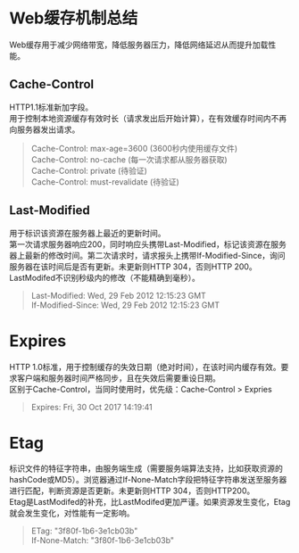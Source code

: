 # Web缓存机制总结

Web缓存用于减少网络带宽，降低服务器压力，降低网络延迟从而提升加载性能。

## Cache-Control
HTTP1.1标准新加字段。  
用于控制本地资源缓存有效时长（请求发出后开始计算），在有效缓存时间内不再向服务器发出请求。
> Cache-Control: max-age=3600 (3600秒内使用缓存文件)  
> Cache-Control: no-cache (每一次请求都从服务器获取)  
> Cache-Control: private (待验证)  
> Cache-Control: must-revalidate (待验证)  

## Last-Modified
用于标识该资源在服务器上最近的更新时间。  
第一次请求服务器响应200，同时响应头携带Last-Modified，标记该资源在服务器上最新的修改时间。第二次请求时，请求报头上携带If-Modified-Since，询问服务器在该时间后是否有更新。未更新则HTTP 304，否则HTTP 200。  
LastModifed不识别秒级内的修改（不能精确到毫秒）。  
> Last-Modified: Wed, 29 Feb 2012 12:15:23 GMT  
> If-Modified-Since: Wed, 29 Feb 2012 12:15:23 GMT  

# Expires
HTTP 1.0标准，用于控制缓存的失效日期（绝对时间），在该时间内缓存有效。要求客户端和服务器时间严格同步，且在失效后需要重设日期。  
区别于Cache-Control，当同时使用时，优先级：Cache-Control > Expries  
> Expires: Fri, 30 Oct 2017 14:19:41  

# Etag
标识文件的特征字符串，由服务端生成（需要服务端算法支持，比如获取资源的hashCode或MD5）。浏览器通过If-None-Match字段把特征字符串发送至服务器进行匹配，判断资源是否更新。未更新则HTTP 304，否则HTTP200。  
Etag是LastModifed的补充，比LastModifed更加严谨。如果资源发生变化，Etag就会发生变化，对性能有一定影响。  
> ETag: "3f80f-1b6-3e1cb03b"    
> If-None-Match: "3f80f-1b6-3e1cb03b"  
